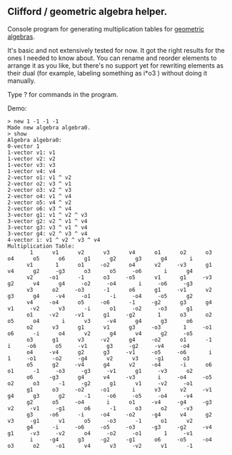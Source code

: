 ## Clifford / geometric algebra helper.

Console program for generating multiplication tables for [geometric algebras](http://en.wikipedia.org/wiki/Geometric_algebra).

It's basic and not extensively tested for now. It got the right results for the ones I needed to know about.
You can rename and reorder elements to arrange it as you like, but there's no support yet for rewriting elements as their dual
(for example, labeling something as i*o3 ) without doing it manually.

Type ? for commands in the program.



Demo: 

	> new 1 -1 -1 -1
	Made new algebra algebra0.
	> show
	Algebra algebra0:
	0-vector 1
	1-vector v1: v1
	1-vector v2: v2
	1-vector v3: v3
	1-vector v4: v4
	2-vector o1: v1 ^ v2
	2-vector o2: v3 ^ v1
	2-vector o3: v2 ^ v3
	2-vector o4: v1 ^ v4
	2-vector o5: v4 ^ v2
	2-vector o6: v3 ^ v4
	3-vector g1: v1 ^ v2 ^ v3
	3-vector g2: v2 ^ v1 ^ v4
	3-vector g3: v3 ^ v1 ^ v4
	3-vector g4: v2 ^ v3 ^ v4
	4-vector i: v1 ^ v2 ^ v3 ^ v4
	Multiplication Table: 
	       1      v1      v2      v3      v4      o1      o2      o3      o4      o5      o6      g1      g2      g3      g4       i
	      v1       1      o1     -o2      o4      v2     -v3      g1      v4      g2     -g3      o3      o5     -o6       i      g4
	      v2     -o1      -1      o3     -o5      v1      g1     -v3      g2      v4      g4     -o2     -o4       i     -o6     -g3
	      v3      o2     -o3      -1      o6      g1     -v1      v2      g3      g4     -v4     -o1      -i     -o4     -o5      g2
	      v4     -o4      o5     -o6      -1     -g2      g3      g4      v1     -v2      v3      -i      o1     -o2     -o3      g1
	      o1     -v2     -v1      g1     -g2       1      o3      o2      o5      o4       i      v3     -v4      g4      g3      o6
	      o2      v3      g1      v1      g3     -o3       1     -o1      o6      -i      o4      v2      g4      v4      g2     -o5
	      o3      g1      v3     -v2      g4     -o2      o1      -1       i     -o6      o5     -v1      g3     -g2     -v4     -o4
	      o4     -v4      g2      g3     -v1     -o5     -o6       i       1     -o1     -o2     -g4      v2      v3     -g1      o3
	      o5      g2     -v4      g4      v2     -o4      -i      o6      o1      -1     -o3     -g3     -v1      g1     -v3      o2
	      o6     -g3      g4      v4     -v3       i     -o4     -o5      o2      o3      -1     -g2      g1      v1     -v2     -o1
	      g1      o3     -o2     -o1       i      v3      v2     -v1      g4      g3      g2      -1     -o6     -o5     -o4     -v4
	      g2      o5     -o4       i      o1     -v4     -g4     -g3      v2     -v1     -g1      o6      -1      o3      o2     -v3
	      g3     -o6      -i     -o4     -o2     -g4      v4      g2      v3     -g1      v1      o5     -o3      -1      o1      v2
	      g4      -i     -o6     -o5     -o3     -g3     -g2     -v4      g1     -v3     -v2      o4     -o2     -o1       1     -v1
	       i     -g4      g3     -g2     -g1      o6     -o5     -o4      o3      o2     -o1      v4      v3     -v2      v1      -1
